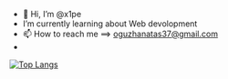 - 👋 Hi, I’m @x1pe
-  I’m currently learning about Web devolopment
- 📫 How to reach me ==> oguzhanatas37@gmail.com
- 

[![Top Langs](https://github-readme-stats.vercel.app/api/top-langs/?username=x1pe&theme=radical&layout=compact&hide=css,html,scss)](https://github.com/anuraghazra/github-readme-stats)

<!---
xipexipe/xipexipe is a ✨ special ✨ repository because its `README.md` (this file) appears on your GitHub profile.
You can click the Preview link to take a look at your changes.
--->
